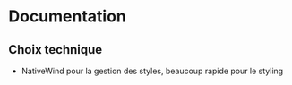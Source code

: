 # Documentation

## Choix technique

- NativeWind pour la gestion des styles, beaucoup rapide pour le styling
